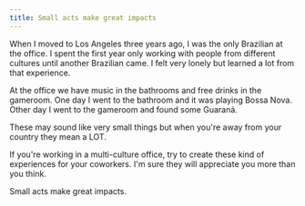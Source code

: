 ```yaml
---
title: Small acts make great impacts
---
```


When I moved to Los Angeles three years ago, I was the only Brazilian at the office. I spent the first year only working with people from different cultures until another Brazilian came. I felt very lonely but learned a lot from that experience.

At the office we have music in the bathrooms and free drinks in the gameroom. One day I went to the bathroom and it was playing Bossa Nova. Other day I went to the gameroom and found some Guaraná.

These may sound like very small things but when you're away from your country they mean a LOT.

If you're working in a multi-culture office, try to create these kind of experiences for your coworkers. I'm sure they will appreciate you more than you think.

Small acts make great impacts.